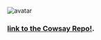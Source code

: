 ![avatar](https://user-images.githubusercontent.com/73936419/140415886-e2287954-a298-4fce-9b8f-3279c96e11df.png)





 ### [link to the Cowsay Repo!](https://github.com/piuccio/cowsay).
